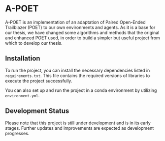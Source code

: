 # A-POET
A-POET is an implementation of an adaptation of Paired Open-Ended Trailblazer (POET) to our own environments and agents. As it is a base for our thesis, we have changed some algorithms and methods that the original and enhanced POET used, in order to build a simpler but useful project from which to develop our thesis.

## Installation

To run the project, you can install the necessary dependencies listed in `requirements.txt`. This file contains the required versions of libraries to execute the project successfully.

You can also set up and run the project in a conda environment by utilizing `environment.yml`.

## Development Status

Please note that this project is still under development and is in its early stages. Further updates and improvements are expected as development progresses.
